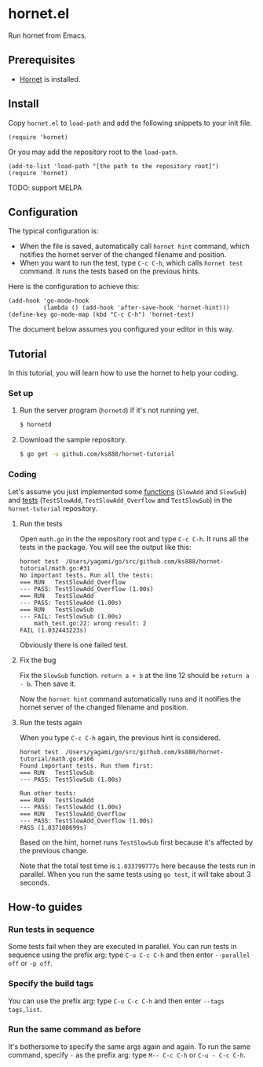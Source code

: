 # hornet.el

Run hornet from Emacs.

## Prerequisites

* [Hornet](github.com/ks888/hornet) is installed.

## Install

Copy `hornet.el` to `load-path` and add the following snippets to your init file.

```
(require 'hornet)
```

Or you may add the repository root to the `load-path`.

```
(add-to-list 'load-path "[the path to the repository root]")
(require 'hornet)
```

TODO: support MELPA

## Configuration

The typical configuration is:
* When the file is saved, automatically call `hornet hint` command, which notifies the hornet server of the changed filename and position.
* When you want to run the test, type `C-c C-h`, which calls `hornet test` command. It runs the tests based on the previous hints.

Here is the configuration to achieve this:

```
(add-hook 'go-mode-hook
          (lambda () (add-hook 'after-save-hook 'hornet-hint)))
(define-key go-mode-map (kbd "C-c C-h") 'hornet-test)
```

The document below assumes you configured your editor in this way.

## Tutorial

In this tutorial, you will learn how to use the hornet to help your coding.

### Set up

1. Run the server program (`hornetd`) if it's not running yet.

   ```sh
   $ hornetd
   ```

2. Download the sample repository.

   ```sh
   $ go get -u github.com/ks888/hornet-tutorial
   ```

### Coding

Let's assume you just implemented some [functions](https://github.com/ks888/hornet-tutorial/blob/master/math.go) (`SlowAdd` and `SlowSub`) and [tests](https://github.com/ks888/hornet-tutorial/blob/master/math_test.go) (`TestSlowAdd`, `TestSlowAdd_Overflow` and `TestSlowSub`) in the `hornet-tutorial` repository.

1. Run the tests

   Open `math.go` in the the repository root and type `C-c C-h`. It runs all the tests in the package. You will see the output like this:

   ```
   hornet test  /Users/yagami/go/src/github.com/ks888/hornet-tutorial/math.go:#31
   No important tests. Run all the tests:
   === RUN   TestSlowAdd_Overflow
   --- PASS: TestSlowAdd_Overflow (1.00s)
   === RUN   TestSlowAdd
   --- PASS: TestSlowAdd (1.00s)
   === RUN   TestSlowSub
   --- FAIL: TestSlowSub (1.00s)
       math_test.go:22: wrong result: 2
   FAIL (1.032443223s)
   ```

   Obviously there is one failed test.

2. Fix the bug

   Fix the `SlowSub` function. `return a + b` at the line 12 should be `return a - b`. Then save it.

   Now the `hornet hint` command automatically runs and it notifies the hornet server of the changed filename and position.

3. Run the tests again

   When you type `C-c C-h` again, the previous hint is considered.

   ```
   hornet test  /Users/yagami/go/src/github.com/ks888/hornet-tutorial/math.go:#166
   Found important tests. Run them first:
   === RUN   TestSlowSub
   --- PASS: TestSlowSub (1.00s)

   Run other tests:
   === RUN   TestSlowAdd
   --- PASS: TestSlowAdd (1.00s)
   === RUN   TestSlowAdd_Overflow
   --- PASS: TestSlowAdd_Overflow (1.00s)
   PASS (1.037108699s)
   ```

   Based on the hint, hornet runs `TestSlowSub` first because it's affected by the previous change.

   Note that the total test time is `1.033799777s` here because the tests run in parallel. When you run the same tests using `go test`, it will take about 3 seconds.

## How-to guides

### Run tests in sequence

Some tests fail when they are executed in parallel. You can run tests in sequence using the prefix arg: type `C-u C-c C-h` and then enter `--parallel off` or `-p off`.

### Specify the build tags

You can use the prefix arg: type `C-u C-c C-h` and then enter `--tags tags,list`.

### Run the same command as before

It's bothersome to specify the same args again and again. To run the same command, specify `-` as the prefix arg: type `M-- C-c C-h` or `C-u - C-c C-h`.
